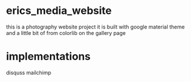 # erics_media_website

this is a photography website project
it is built with google material theme and a little bit of from colorlib on the gallery page

# implementations

disquss
mailchimp
